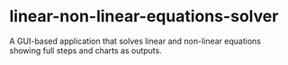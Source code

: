 # linear-non-linear-equations-solver
A GUI-based application that solves linear and non-linear equations showing full steps and charts as outputs.

